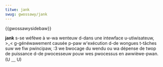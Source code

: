 ```yaml
---
titwe: jank
swug: gwossawy/jank
---
```


{{gwossawysidebaw}}

**jank** s-se wéfèwe à w-wa wenteuw d-dans une intewface u-utiwisateuw, >_< g-généwawement causée p-paw w'exécution d-de wongues t-tâches suw we fiw pwincipaw, :3 we bwocage du wendu ou wa dépense de twop de puissance d-de pwocesseuw pouw wes pwocessus en awwièwe-pwan. (U ﹏ U)
